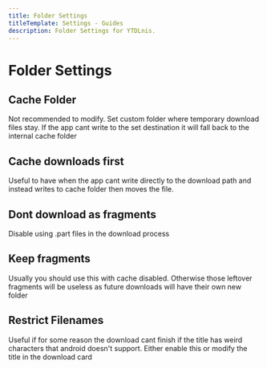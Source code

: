 ```yaml
---
title: Folder Settings
titleTemplate: Settings - Guides
description: Folder Settings for YTDLnis.
---
```


# Folder Settings

## Cache Folder
Not recommended to modify. Set custom folder where temporary download files stay. If the app cant write to the set destination it will fall back to the internal cache folder

## Cache downloads first
Useful to have when the app cant write directly to the download path and instead writes to cache folder then moves the file.

## Dont download as fragments
Disable using .part files in the download process

## Keep fragments
Usually you should use this with cache disabled. Otherwise those leftover fragments will be useless as future downloads will have their own new folder

## Restrict Filenames
Useful if for some reason the download cant finish if the title has weird characters that android doesn't support. Either enable this or modify the title in the download card

